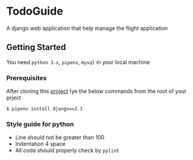 # TodoGuide
A django web application that help manage the flight application
## Getting Started
You need `python 3.x`, `pipenv`, `mysql` in your local machine
### Prerequisites
After cloning this [project](https://github.com/aniruddha2000/django-flight-app) tye the below commands from the root of your prject
```
$ pipenv install django==2.1
```
### Style guide for python
- Line should not be greater than 100
- Indentation 4 space
- All code should properly check by `pylint`